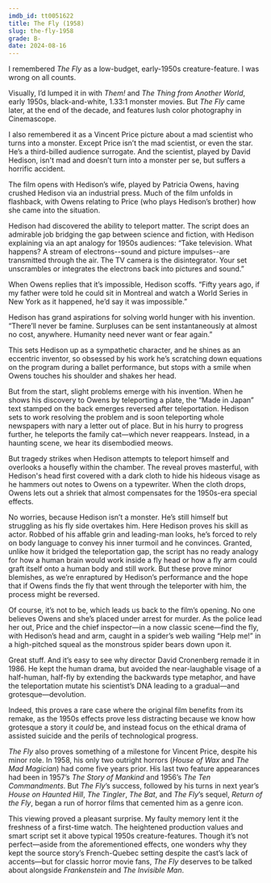 ```yaml
---
imdb_id: tt0051622
title: The Fly (1958)
slug: the-fly-1958
grade: B-
date: 2024-08-16
---
```


I remembered _The Fly_ as a low-budget, early-1950s creature-feature. I was wrong on all counts.

<!-- end -->

Visually, I’d lumped it in with <span data-imdb-id="">_Them!_</span> and <span data-imdb-id="tt0044121">_The Thing from Another World_</span>, early 1950s, black-and-white, 1.33:1 monster movies. But _The Fly_ came later, at the end of the decade, and features lush color photography in Cinemascope.

I also remembered it as a Vincent Price picture about a mad scientist who turns into a monster. Except Price isn’t the mad scientist, or even the star. He’s a third-billed audience surrogate. And the scientist, played by David Hedison, isn't mad and doesn’t turn into a monster per se, but suffers a horrific accident.

The film opens with Hedison’s wife, played by Patricia Owens, having crushed Hedison via an industrial press. Much of the film unfolds in flashback, with Owens relating to Price (who plays Hedison’s brother) how she came into the situation.

Hedison had discovered the ability to teleport matter. The script does an admirable job bridging the gap between science and fiction, with Hedison explaining via an apt analogy for 1950s audiences: “Take television. What happens? A stream of electrons--sound and picture impulses--are transmitted through the air. The TV camera is the disintegrator. Your set unscrambles or integrates the electrons back into pictures and sound.”

When Owens replies that it’s impossible, Hedison scoffs. “Fifty years ago, if my father were told he could sit in Montreal and watch a World Series in New York as it happened, he’d say it was impossible.”

Hedison has grand aspirations for solving world hunger with his invention. “There’ll never be famine. Surpluses can be sent instantaneously at almost no cost, anywhere. Humanity need never want or fear again.”

This sets Hedison up as a sympathetic character, and he shines as an eccentric inventor, so obsessed by his work he’s scratching down equations on the program during a ballet performance, but stops with a smile when Owens touches his shoulder and shakes her head.

But from the start, slight problems emerge with his invention. When he shows his discovery to Owens by teleporting a plate, the “Made in Japan” text stamped on the back emerges reversed after teleportation. Hedison sets to work resolving the problem and is soon teleporting whole newspapers with nary a letter out of place. But in his hurry to progress further, he teleports the family cat—which never reappears. Instead, in a haunting scene, we hear its disembodied meows.

But tragedy strikes when Hedison attempts to teleport himself and overlooks a housefly within the chamber. The reveal proves masterful, with Hedison's head first covered with a dark cloth to hide his hideous visage as he hammers out notes to Owens on a typewriter. When the cloth drops, Owens lets out a shriek that almost compensates for the 1950s-era special effects.

No worries, because Hedison isn’t a monster. He’s still himself but struggling as his fly side overtakes him. Here Hedison proves his skill as actor. Robbed of his affable grin and leading-man looks, he’s forced to rely on body language to convey his inner turmoil and he convinces. Granted, unlike how it bridged the teleportation gap, the script has no ready analogy for how a human brain would work inside a fly head or how a fly arm could graft itself onto a human body and still work. But these prove minor blemishes, as we’re enraptured by Hedison’s performance and the hope that if Owens finds the fly that went through the teleporter with him, the process might be reversed.

Of course, it’s not to be, which leads us back to the film’s opening. No one believes Owens and she’s placed under arrest for murder. As the police lead her out, Price and the chief inspector—in a now classic scene—find the fly, with Hedison’s head and arm, caught in a spider’s web wailing “Help me!” in a high-pitched squeal as the monstrous spider bears down upon it.

Great stuff. And it’s easy to see why director David Cronenberg remade it in 1986. He kept the human drama, but avoided the near-laughable visage of a half-human, half-fly by extending the backwards type metaphor, and have the teleportation mutate his scientist’s DNA leading to a gradual—and grotesque—devolution.

Indeed, this proves a rare case where the original film benefits from its remake, as the 1950s effects prove less distracting because we know how grotesque a story it _could_ be, and instead focus on the ethical drama of assisted suicide and the perils of technological progress.

_The Fly_ also proves something of a milestone for Vincent Price, despite his minor role. In 1958, his only two outright horrors (<span data-imdb-id="tt0045888">_House of Wax_</span> and <span data-imdb-id="tt0047200">_The Mad Magician_</span>) had come five years prior. His last two feature appearances had been in 1957’s <span data-imdb-id="tt0051016">_The Story of Mankind_</span> and 1956’s <span data-imdb-id="tt0049833">_The Ten Commandments_</span>. But _The Fly_’s success, followed by his turns in next year’s <span data-imdb-id="tt0051744">_House on Haunted Hill_</span>, <span data-imdb-id="tt0053363">_The Tingler_</span>, <span data-imdb-id="tt0052602">_The Bat_</span>, and _The Fly_’s sequel, <span data-imdb-id="tt0053219">_Return of the Fly_</span>, began a run of horror films that cemented him as a genre icon.

This viewing proved a pleasant surprise. My faulty memory lent it the freshness of a first-time watch. The heightened production values and smart script set it above typical 1950s creature-features. Though it’s not perfect—aside from the aforementioned effects, one wonders why they kept the source story’s French-Quebec setting despite the cast’s lack of accents—but for classic horror movie fans, _The Fly_ deserves to be talked about alongside <span data-imdb-id="tt0021884">_Frankenstein_</span> and <span data-imdb-id="tt0024184">_The Invisible Man_</span>.
